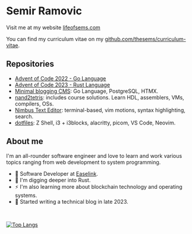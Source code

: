 <!--
**thesems/thesems** is a ✨ _special_ ✨ repository because its `README.md` (this file) appears on your GitHub profile.

Here are some ideas to get you started:

- 🔭 I’m currently working on ...
- 🌱 I’m currently learning ...
- 👯 I’m looking to collaborate on ...
- 🤔 I’m looking for help with ...
- 💬 Ask me about ...
- 📫 How to reach me: ...
- 😄 Pronouns: ...
- ⚡ Fun fact: ...
-->

# Semir Ramovic

Visit me at my website [lifeofsems.com](https://lifeofsems.com)

You can find my curriculum vitae on my [github.com/thesems/curriculum-vitae](https://github.com/thesems/curriculum-vitae/blob/main/main.pdf).

## Repositories

- [Advent of Code 2022 - Go Language](https://github.com/thesems/advent-of-code-2022-go-lang)
- [Advent of Code 2023 - Rust Language](https://github.com/thesems/advent-of-code-2023-rust)
- [Minimal blogging CMS](https://github.com/thesems/minimal-blogging-cms): Go Language, PostgreSQL, HTMX.
- [nand2tetris](https://github.com/thesems/nand2tetris): includes course solutions. Learn HDL, assemblers, VMs, compilers, OSs.
- [Nimbus Text Editor](https://github.com/thesems/nimbus-text-editor): terminal-based, vim motions, syntax highlighting, search.
- [dotfiles](https://github.com/thesems/.config): Z Shell, i3 + i3blocks, alacritty, picom, VS Code, Neovim.

## About me

I'm an all-rounder software engineer and love to learn and work various topics ranging from web development to system programming.

- 👷 Software Developer at [Easelink](https://easelink.com).
- 🔭 I'm digging deeper into Rust.
- ⚡ I'm also learning more about blockchain technology and operating systems.
- 📝 Started writing a technical blog in late 2023.

<br>

[![Top Langs](https://github-readme-stats.vercel.app/api/top-langs/?username=thesems&theme=dark&hide=assembly,hack,scilab)](https://github.com/thesems/github-readme-stats)

<!--![Anurag's GitHub stats](https://github-readme-stats.vercel.app/api?username=thesems&show_icons=true&theme=radical) -->

